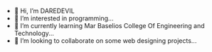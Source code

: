 - 👋 Hi, I’m DAREDEVIL
- 👀 I’m interested in programming...
- 🌱 I’m currently learning Mar Baselios College Of Engineering and Technology...
- 💞️ I’m looking to collaborate on some web designing projects...

<!---
DAREDEVILDD7/DAREDEVILDD7 is a ✨ special ✨ repository because its `README.md` (this file) appears on your GitHub profile.
You can click the Preview link to take a look at your changes.
--->
